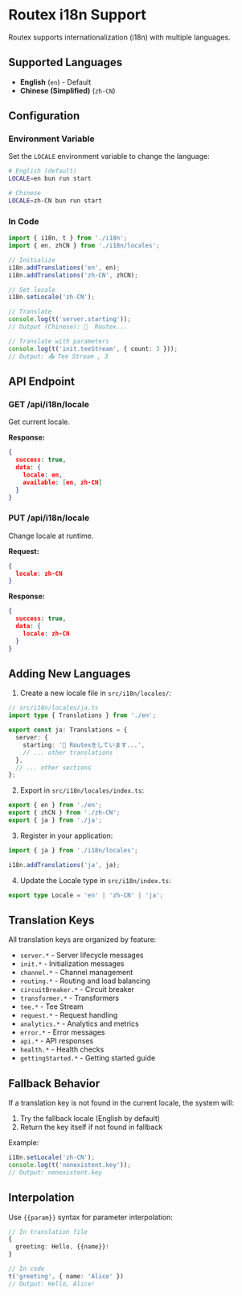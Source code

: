 # Routex i18n Support

Routex supports internationalization (i18n) with multiple languages.

## Supported Languages

- **English** (`en`) - Default
- **Chinese (Simplified)** (`zh-CN`)

## Configuration

### Environment Variable

Set the `LOCALE` environment variable to change the language:

```bash
# English (default)
LOCALE=en bun run start

# Chinese
LOCALE=zh-CN bun run start
```

### In Code

```typescript
import { i18n, t } from './i18n';
import { en, zhCN } from './i18n/locales';

// Initialize
i18n.addTranslations('en', en);
i18n.addTranslations('zh-CN', zhCN);

// Set locale
i18n.setLocale('zh-CN');

// Translate
console.log(t('server.starting'));
// Output (Chinese): 🎯  Routex...

// Translate with parameters
console.log(t('init.teeStream', { count: 3 }));
// Output: 📤 Tee Stream , 3 
```

## API Endpoint

### GET /api/i18n/locale

Get current locale.

**Response:**
```json
{
  success: true,
  data: {
    locale: en,
    available: [en, zh-CN]
  }
}
```

### PUT /api/i18n/locale

Change locale at runtime.

**Request:**
```json
{
  locale: zh-CN
}
```

**Response:**
```json
{
  success: true,
  data: {
    locale: zh-CN
  }
}
```

## Adding New Languages

1. Create a new locale file in `src/i18n/locales/`:

```typescript
// src/i18n/locales/ja.ts
import type { Translations } from './en';

export const ja: Translations = {
  server: {
    starting: '🎯 Routexをしています...',
    // ... other translations
  },
  // ... other sections
};
```

2. Export in `src/i18n/locales/index.ts`:

```typescript
export { en } from './en';
export { zhCN } from './zh-CN';
export { ja } from './ja';
```

3. Register in your application:

```typescript
import { ja } from './i18n/locales';

i18n.addTranslations('ja', ja);
```

4. Update the Locale type in `src/i18n/index.ts`:

```typescript
export type Locale = 'en' | 'zh-CN' | 'ja';
```

## Translation Keys

All translation keys are organized by feature:

- `server.*` - Server lifecycle messages
- `init.*` - Initialization messages
- `channel.*` - Channel management
- `routing.*` - Routing and load balancing
- `circuitBreaker.*` - Circuit breaker
- `transformer.*` - Transformers
- `tee.*` - Tee Stream
- `request.*` - Request handling
- `analytics.*` - Analytics and metrics
- `error.*` - Error messages
- `api.*` - API responses
- `health.*` - Health checks
- `gettingStarted.*` - Getting started guide

## Fallback Behavior

If a translation key is not found in the current locale, the system will:
1. Try the fallback locale (English by default)
2. Return the key itself if not found in fallback

Example:
```typescript
i18n.setLocale('zh-CN');
console.log(t('nonexistent.key'));
// Output: nonexistent.key
```

## Interpolation

Use `{{param}}` syntax for parameter interpolation:

```typescript
// In translation file
{
  greeting: Hello, {{name}}!
}

// In code
t('greeting', { name: 'Alice' })
// Output: Hello, Alice!
```
